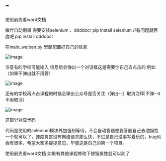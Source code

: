 # -

使用前先看word文档

微伴自动刷课
需要安装selenium 、ddddocr
pip install selenium   //有问题就百度吧
pip install ddddocr

在main_weiban.py 里面配置好自己的信息

![image](https://github.com/user-attachments/assets/69aead24-9583-45fa-9bf6-f83590426b21)


注意有的学校可能输入 信息后会弹出一个对话框这是需要你自己去点击的
例如（如果不弹出就不用管）


![image](https://github.com/user-attachments/assets/3ad189e9-6416-464f-8b0c-bc3ec0f0a59e)


	
还有的学校再点击课程的时候会弹出公众号是否关注（弹出--》取消注释|不弹--》不用取消）

![image](https://github.com/user-attachments/assets/1c6963ef-0dfe-44b7-8545-38fc3850c948)


这部分对应代码

代码是使用的selenium模块外加强制等待，不会自动答题想要答题自己去油猴找一个就可以了，速度肯定没有网络请求那么快，不过是自己没事写着玩的，bug也会有很多，希望大家多提提意见，毕竟这是自己的第一个项目。

使用前先看word文档 如果有其他课程修改下按钮属性就可以刷了
